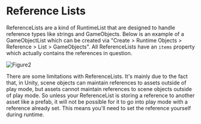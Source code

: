 # Reference Lists

ReferenceLists are a kind of RuntimeList that are designed to handle reference types like strings and GameObjects. Below is an example of a GameObjectList which can be created via "Create > Runtime Objects > Reference > List > GameObjects". All ReferenceLists have an `items` property which actually contains the references in question.

![Figure2](~/images/runtimeLists2.png)

There are some limitations with ReferenceLists. It's mainly due to the fact that, in Unity, scene objects can maintain references to assets outside of play mode, but assets cannot maintain references to scene objects outside of play mode. So unless your ReferenceList is storing a reference to another asset like a prefab, it will not be possible for it to go into play mode with a reference already set. This means you'll need to set the reference yourself during runtime.